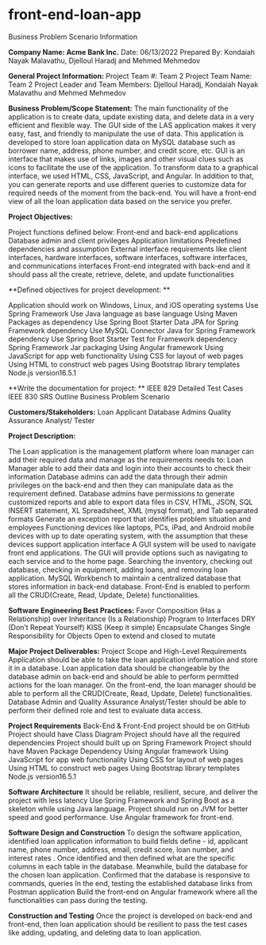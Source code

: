 # front-end-loan-app
Business Problem Scenario Information

**Company Name: Acme Bank Inc.**
Date: 06/13/2022
Prepared By: Kondaiah Nayak Malavathu, Djelloul Haradj and Mehmed Mehmedov


**General Project Information:**
Project Team #:  Team 2
Project Team Name:   Team 2
Project Leader and Team Members: Djelloul Haradj, Kondaiah Nayak Malavathu and Mehmed Mehmedov

**Business Problem/Scope Statement:**
The main functionality of the application is to create data, update existing data, and delete data in a very efficient  and flexible way. The GUI side of the LAS application makes it very easy, fast, and friendly to manipulate the use of data. This application is developed to store loan application data on MySQL database such as borrower name, address, phone number, and credit score, etc. GUI is an interface that makes use of links, images and other visual clues such as icons to facilitate the use of the application. To transform  data to a graphical interface, we used HTML, CSS, JavaScript, and Angular. In addition to that, you can generate reports and use different queries to customize data for required needs of the moment from the back-end. You will have a front-end view of all the loan application data based on the service you prefer.  


**Project Objectives:**

Project functions defined below:
Front-end and back-end applications
Database admin and client privileges 
Application limitations 
Predefined dependencies and assumption
External interface requirements like client interfaces, hardware interfaces, software interfaces, software interfaces, and communications interfaces
Front-end integrated with back-end and it should pass all the create, retrieve, delete, and update functionalities

**Defined objectives for project development: **

Application should work on Windows, Linux, and iOS operating systems
Use Spring Framework
Use Java language as base language
Using Maven Packages as dependency 
Use Spring Boot Starter Data JPA for Spring Framework dependency
Use MySQL Connector Java for Spring Framework dependency
Use Spring Boot Starter Test for Framework dependency
Spring Framework Jar packaging 
Using Angular framework
Using JavaScript for app web functionality 
Using CSS for layout of web pages
Using HTML to construct web pages
Using Bootstrap library templates 
Node.js version16.5.1

**Write the documentation for project: **
IEEE 829 Detailed Test Cases
IEEE 830 SRS Outline
Business Problem Scenario


**Customers/Stakeholders:**
Loan Applicant
Database Admins
Quality Assurance Analyst/ Tester


**Project Description:** 

The Loan application is the management platform where loan manager can add their required data and manage as the requirements needs to:
Loan Manager able to add their data and login into their accounts to check their information
Database admins can add the data through their admin privileges on the back-end and then they can manipulate data as the requirement defined. 
Database admins have permissions to generate customized  reports and able to export data files in CSV, HTML, JSON, SQL INSERT statement, XL Spreadsheet, XML (mysql format), and Tab separated formats
Generate an exception report that identifies problem situation and employees
Functioning devices like laptops, PCs, iPad, and Android mobile devices with up to date operating system, with the assumption that these devices support application interface
A GUI system will be used to navigate front end applications. The GUI will provide options such as navigating to each service and to the home page. 
Searching the inventory, checking out database, checking in equipment, adding loans, and removing loan application. MySQL Workbench to maintain a centralized database that stores information in back-end database. 
Front-End is enabled to perform all the CRUD(Create, Read, Update, Delete) functionalities. 


**Software Engineering Best Practices:**
Favor Composition (Has a Relationship) over Inheritance (Is a Relationship) 
Program to Interfaces 
DRY (Don’t Repeat Yourself)
KISS (Keep it simple) 
Encapsulate Changes
Single Responsibility for Objects
Open to extend and closed to mutate


**Major Project Deliverables:**
Project Scope and High-Level Requirements
Application should be able to take the loan application information and store it in a database. Loan application data should be changeable by the database admin on back-end and should be able to perform permitted actions for the loan manager.
On the front-end, the loan manager should be able to perform all the CRUD(Create, Read, Update, Delete) functionalities. 
Database Admin and Quality Assurance Analyst/Tester should be able to perform their defined role and test to evaluate data access. 

**Project Requirements**
Back-End & Front-End project should be on GitHub
Project should have Class Diagram
Project should have all the required dependencies
Project should built up on Spring Framework
Project should have Maven Package Dependency
Using Angular framework
Using JavaScript for app web functionality 
Using CSS for layout of web pages
Using HTML to construct web pages
Using Bootstrap library templates 
Node.js version16.5.1

**Software Architecture**
It should be reliable, resilient, secure, and deliver the project with less latency
Use Spring Framework and Spring Boot as a skeleton while using Java language. Project should run on JVM for better speed and good performance. 
Use Angular framework for front-end. 

**Software Design and Construction**
To design the software application, identified loan application information to build fields define - id, applicant name, phone number, address, email, credit score, loan number, and interest rates . 
Once identified and then defined what are the specific columns in each table in the database. 
Meanwhile, build the database for the chosen loan application.
Confirmed that the database is responsive to commands, queries
In the end, testing the established database links from Postman application
Build the front-end on Angular framework where all the functionalities can pass during the testing. 

**Construction and Testing**
Once the project is developed on back-end and front-end, then loan application should be resilient to pass the test cases like adding, updating, and deleting data to loan application. 




